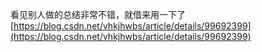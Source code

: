 看见别人做的总结非常不错，就借来用一下了  
[https://blog.csdn.net/vhkjhwbs/article/details/99692399](https://blog.csdn.net/vhkjhwbs/article/details/99692399)